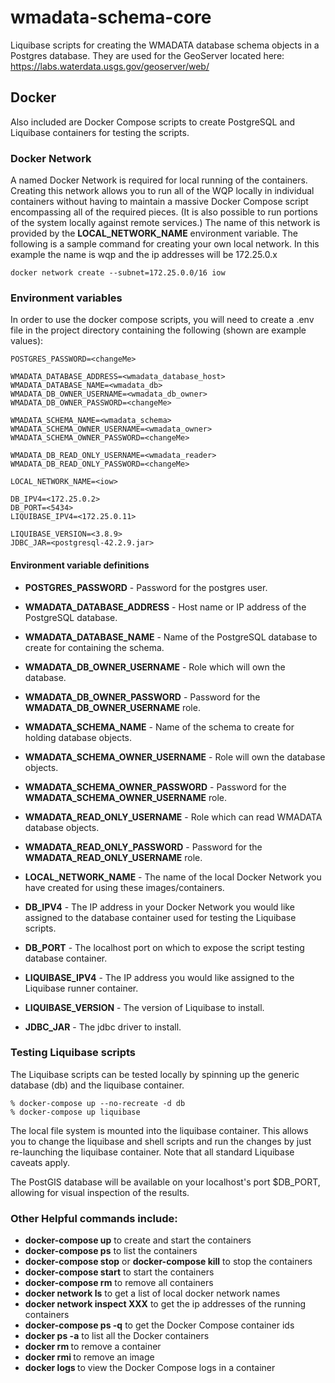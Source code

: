 # wmadata\-schema\-core

Liquibase scripts for creating the WMADATA database schema objects in a Postgres database. They 
are used for the GeoServer located here: https://labs.waterdata.usgs.gov/geoserver/web/

## Docker
Also included are Docker Compose scripts to create PostgreSQL and Liquibase containers for testing the scripts.

### Docker Network
A named Docker Network is required for local running of the containers. Creating this network allows you to run all of the WQP locally in individual containers without having to maintain a massive Docker Compose script encompassing all of the required pieces. (It is also possible to run portions of the system locally against remote services.) The name of this network is provided by the __LOCAL_NETWORK_NAME__ environment variable. The following is a sample command for creating your own local network. In this example the name is wqp and the ip addresses will be 172.25.0.x

```
docker network create --subnet=172.25.0.0/16 iow
```

### Environment variables
In order to use the docker compose scripts, you will need to create a .env file in the project directory containing
the following (shown are example values):

```
POSTGRES_PASSWORD=<changeMe>

WMADATA_DATABASE_ADDRESS=<wmadata_database_host>
WMADATA_DATABASE_NAME=<wmadata_db>
WMADATA_DB_OWNER_USERNAME=<wmadata_db_owner>
WMADATA_DB_OWNER_PASSWORD=<changeMe>

WMADATA_SCHEMA_NAME=<wmadata_schema>
WMADATA_SCHEMA_OWNER_USERNAME=<wmadata_owner>
WMADATA_SCHEMA_OWNER_PASSWORD=<changeMe>

WMADATA_DB_READ_ONLY_USERNAME=<wmadata_reader>
WMADATA_DB_READ_ONLY_PASSWORD=<changeMe>

LOCAL_NETWORK_NAME=<iow>

DB_IPV4=<172.25.0.2>
DB_PORT=<5434>
LIQUIBASE_IPV4=<172.25.0.11>

LIQUIBASE_VERSION=<3.8.9>
JDBC_JAR=<postgresql-42.2.9.jar>
```

#### Environment variable definitions

* **POSTGRES_PASSWORD** - Password for the postgres user.

* **WMADATA_DATABASE_ADDRESS** - Host name or IP address of the PostgreSQL database.
* **WMADATA_DATABASE_NAME** - Name of the PostgreSQL database to create for containing the schema.
* **WMADATA_DB_OWNER_USERNAME** - Role which will own the database.
* **WMADATA_DB_OWNER_PASSWORD** - Password for the **WMADATA_DB_OWNER_USERNAME** role.

* **WMADATA_SCHEMA_NAME** - Name of the schema to create for holding database objects.
* **WMADATA_SCHEMA_OWNER_USERNAME** - Role will own the database objects.
* **WMADATA_SCHEMA_OWNER_PASSWORD** - Password for the **WMADATA_SCHEMA_OWNER_USERNAME** role.

* **WMADATA_READ_ONLY_USERNAME** - Role which can read WMADATA database objects.
* **WMADATA_READ_ONLY_PASSWORD** - Password for the **WMADATA_READ_ONLY_USERNAME** role.

* **LOCAL_NETWORK_NAME** - The name of the local Docker Network you have created for using these images/containers.

* **DB_IPV4** - The IP address in your Docker Network you would like assigned to the database container used for testing the Liquibase scripts.
* **DB_PORT** - The localhost port on which to expose the script testing database container.
* **LIQUIBASE_IPV4** - The IP address you would like assigned to the Liquibase runner container.

* **LIQUIBASE_VERSION** - The version of Liquibase to install.
* **JDBC_JAR** - The jdbc driver to install.

### Testing Liquibase scripts
The Liquibase scripts can be tested locally by spinning up the generic database (db) and the liquibase container.

```
% docker-compose up --no-recreate -d db
% docker-compose up liquibase
```

The local file system is mounted into the liquibase container. This allows you to change the liquibase and shell scripts and run the changes by just re-launching the liquibase container. Note that all standard Liquibase caveats apply.

The PostGIS database will be available on your localhost's port $DB_PORT, allowing for visual inspection of the results.

### Other Helpful commands include:
* __docker-compose up__ to create and start the containers
* __docker-compose ps__ to list the containers
* __docker-compose stop__ or __docker-compose kill__ to stop the containers
* __docker-compose start__ to start the containers
* __docker-compose rm__ to remove all containers
* __docker network ls__ to get a list of local docker network names
* __docker network inspect XXX__ to get the ip addresses of the running containers
* __docker-compose ps -q__ to get the Docker Compose container ids
* __docker ps -a__ to list all the Docker containers
* __docker rm <containerId>__ to remove a container
* __docker rmi <imageId>__ to remove an image
* __docker logs <containerID>__ to view the Docker Compose logs in a container
